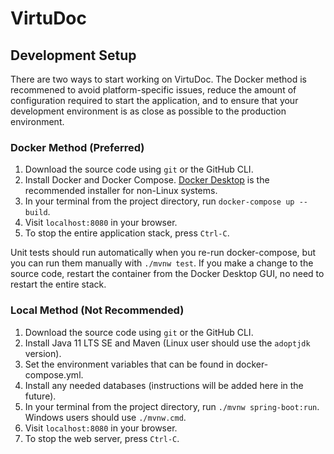 # VirtuDoc
## Development Setup
There are two ways to start working on VirtuDoc. The Docker method is recommened to avoid platform-specific issues, reduce the amount of configuration required to start the application, and to ensure that your development environment is as close as possible to the production environment.
### Docker Method (Preferred)
1. Download the source code using `git` or the GitHub CLI.
2. Install Docker and Docker Compose. [Docker Desktop](https://www.docker.com/products/docker-desktop) is the recommended installer for non-Linux systems.
3. In your terminal from the project directory, run `docker-compose up --build`.
4. Visit `localhost:8080` in your browser.
5. To stop the entire application stack, press `Ctrl-C`.

Unit tests should run automatically when you re-run docker-compose, but you can run them manually with `./mvnw test`. If you make a change to the source code, restart the container from the Docker Desktop GUI, no need to restart the entire stack.

### Local Method (Not Recommended)
1. Download the source code using `git` or the GitHub CLI.
2. Install Java 11 LTS SE and Maven (Linux user should use the `adoptjdk` version).
3. Set the environment variables that can be found in docker-compose.yml.
4. Install any needed databases (instructions will be added here in the future).
5. In your terminal from the project directory, run `./mvnw spring-boot:run`. Windows users should use `./mvnw.cmd`.
6. Visit `localhost:8080` in your browser.
7. To stop the web server, press `Ctrl-C`.